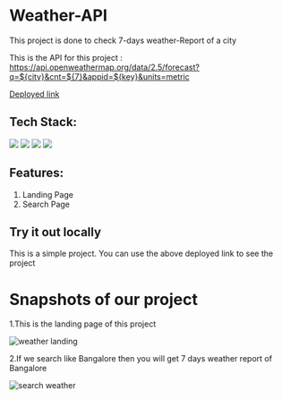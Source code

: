 # Weather-API
This project is done to check 7-days weather-Report of a city 





This is the API for this project : https://api.openweathermap.org/data/2.5/forecast?q=${city}&cnt=${7}&appid=${key}&units=metric

[Deployed link](https://graceful-twilight-b9d83b.netlify.app)



## Tech Stack:

<p>
   <img src="https://img.icons8.com/color/64/000000/javascript.png"/>
   <img src="https://img.icons8.com/color/64/000000/html-5.png"/>
   <img src="https://img.icons8.com/color/64/000000/css3.png" />
   <img src="https://img.icons8.com/color/64/000000/json.png"/>
</p>

## Features:
1. Landing Page
2. Search Page



## Try it out locally
This is a simple project. You can use the above deployed link to see the project

<h1>Snapshots of our project</h1>

1.This is the landing page of this project

![weather landing](https://user-images.githubusercontent.com/93926085/165445945-068c0171-619e-455c-b387-3a6b95627f5b.png)






2.If we search like Bangalore then you will get 7 days weather report of Bangalore

![search weather](https://user-images.githubusercontent.com/93926085/165445956-f8fb83e1-ecb6-4981-8460-90d772ee291d.png)
